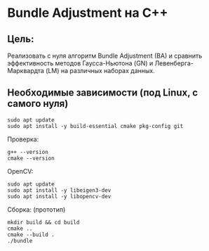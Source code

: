 # Bundle Adjustment на C++

## **Цель:** 

Реализовать с нуля алгоритм Bundle Adjustment (BA) и сравнить эффективность методов Гаусса-Ньютона (GN) и Левенберга-Марквардта (LM) на различных наборах данных.

## **Необходимые зависимости (под Linux, с самого нуля)**
```
sudo apt update
sudo apt install -y build-essential cmake pkg-config git
```
Проверка:
```
g++ --version    
cmake --version
```
OpenCV:
```
sudo apt update
sudo apt install -y libeigen3-dev
sudo apt install -y libopencv-dev
```
Сборка: (прототип)
```
mkdir build && cd build
cmake ..
cmake --build .
./bundle
```